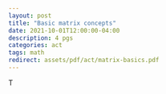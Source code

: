```yaml
---
layout: post
title: "Basic matrix concepts"
date: 2021-10-01T12:00:00-04:00
description: 4 pgs
categories: act
tags: math
redirect: assets/pdf/act/matrix-basics.pdf
---
```


T
